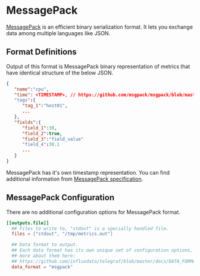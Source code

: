 # MessagePack

[MessagePack](https://msgpack.org) is an efficient binary serialization format. It lets you exchange data among multiple languages like JSON.

## Format Definitions

Output of this format is MessagePack binary representation of metrics that have identical structure of the below JSON.

```json
{
   "name":"cpu",
   "time": <TIMESTAMP>, // https://github.com/msgpack/msgpack/blob/master/spec.md#timestamp-extension-type
   "tags":{
      "tag_1":"host01",
      ...
   },
   "fields":{
      "field_1":30,
      "field_2":true,
      "field_3":"field_value"
      "field_4":30.1
      ...
   }
}
```

MessagePack has it's own timestamp representation. You can find additional information from [MessagePack specification](https://github.com/msgpack/msgpack/blob/master/spec.md#timestamp-extension-type).

## MessagePack Configuration

There are no additional configuration options for MessagePack format.

```toml
[[outputs.file]]
  ## Files to write to, "stdout" is a specially handled file.
  files = ["stdout", "/tmp/metrics.out"]

  ## Data format to output.
  ## Each data format has its own unique set of configuration options, read
  ## more about them here:
  ## https://github.com/influxdata/telegraf/blob/master/docs/DATA_FORMATS_OUTPUT.md
  data_format = "msgpack"
```
